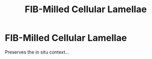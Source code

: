 ﻿---
layout: default
title: "FIB-Milled Cellular Lamellae"
parent: "In Situ vs Purified Samples"
grand_parent: "Sample Types"
nav_order: 1
---

# FIB-Milled Cellular Lamellae

Preserves the in situ context...
